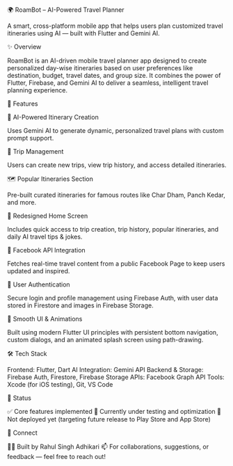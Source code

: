 🌍 RoamBot – AI-Powered Travel Planner

A smart, cross-platform mobile app that helps users plan customized travel itineraries using AI — built with Flutter and Gemini AI.

✨ Overview

RoamBot is an AI-driven mobile travel planner app designed to create personalized day-wise itineraries based on user preferences like destination, budget, travel dates, and group size. It combines the power of Flutter, Firebase, and Gemini AI to deliver a seamless, intelligent travel planning experience.

🚀 Features

🧠 AI-Powered Itinerary Creation

Uses Gemini AI to generate dynamic, personalized travel plans with custom prompt support.

🧳 Trip Management

Users can create new trips, view trip history, and access detailed itineraries.

🗺️ Popular Itineraries Section

Pre-built curated itineraries for famous routes like Char Dham, Panch Kedar, and more.

🏡 Redesigned Home Screen

Includes quick access to trip creation, trip history, popular itineraries, and daily AI travel tips & jokes.

🔗 Facebook API Integration

Fetches real-time travel content from a public Facebook Page to keep users updated and inspired.

🔐 User Authentication

Secure login and profile management using Firebase Auth, with user data stored in Firestore and images in Firebase Storage.

🌈 Smooth UI & Animations

Built using modern Flutter UI principles with persistent bottom navigation, custom dialogs, and an animated splash screen using path-drawing.

🛠️ Tech Stack

Frontend: Flutter, Dart
AI Integration: Gemini API
Backend & Storage: Firebase Auth, Firestore, Firebase Storage
APIs: Facebook Graph API
Tools: Xcode (for iOS testing), Git, VS Code

📌 Status

✅ Core features implemented
🧪 Currently under testing and optimization
🚫 Not deployed yet (targeting future release to Play Store and App Store)

🔗 Connect

👨‍💻 Built by Rahul Singh Adhikari
📫 For collaborations, suggestions, or feedback — feel free to reach out!

